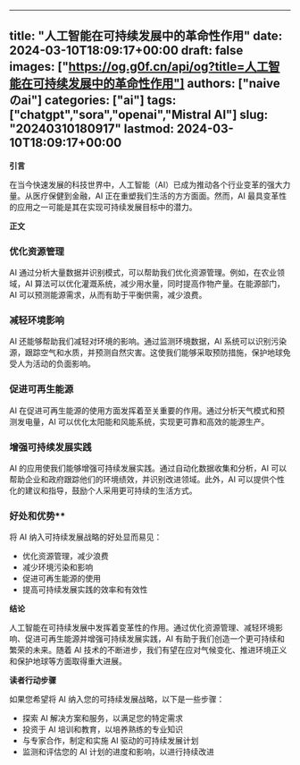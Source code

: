 
---
title: "人工智能在可持续发展中的革命性作用"
date: 2024-03-10T18:09:17+00:00
draft: false
images: ["https://og.g0f.cn/api/og?title=人工智能在可持续发展中的革命性作用"]
authors: ["naiveのai"]
categories: ["ai"]
tags: ["chatgpt","sora","openai","Mistral AI"]
slug: "20240310180917"
lastmod: 2024-03-10T18:09:17+00:00
---
**引言**

在当今快速发展的科技世界中，人工智能（AI）已成为推动各个行业变革的强大力量。从医疗保健到金融，AI 正在重塑我们生活的方方面面。然而，AI 最具变革性的应用之一可能是其在实现可持续发展目标中的潜力。

**正文**

### 优化资源管理

AI 通过分析大量数据并识别模式，可以帮助我们优化资源管理。例如，在农业领域，AI 算法可以优化灌溉系统，减少用水量，同时提高作物产量。在能源部门，AI 可以预测能源需求，从而有助于平衡供需，减少浪费。

### 减轻环境影响

AI 还能够帮助我们减轻对环境的影响。通过监测环境数据，AI 系统可以识别污染源，跟踪空气和水质，并预测自然灾害。这使我们能够采取预防措施，保护地球免受人为活动的负面影响。

### 促进可再生能源

AI 在促进可再生能源的使用方面发挥着至关重要的作用。通过分析天气模式和预测发电量，AI 可以优化太阳能和风能系统，实现更可靠和高效的能源生产。

### 增强可持续发展实践

AI 的应用使我们能够增强可持续发展实践。通过自动化数据收集和分析，AI 可以帮助企业和政府跟踪他们的环境绩效，并识别改进领域。此外，AI 可以提供个性化的建议和指导，鼓励个人采用更可持续的生活方式。

### 好处和优势**

将 AI 纳入可持续发展战略的好处显而易见：

- 优化资源管理，减少浪费
- 减少环境污染和影响
- 促进可再生能源的使用
- 提高可持续发展实践的效率和有效性

**结论**

人工智能在可持续发展中发挥着变革性的作用。通过优化资源管理、减轻环境影响、促进可再生能源并增强可持续发展实践，AI 有助于我们创造一个更可持续和繁荣的未来。随着 AI 技术的不断进步，我们有望在应对气候变化、推进环境正义和保护地球等方面取得重大进展。

**读者行动步骤**

如果您希望将 AI 纳入您的可持续发展战略，以下是一些步骤：

- 探索 AI 解决方案和服务，以满足您的特定需求
- 投资于 AI 培训和教育，以培养熟练的专业知识
- 与专家合作，制定和实施 AI 驱动的可持续发展计划
- 监测和评估您的 AI 计划的进度和影响，以进行持续改进